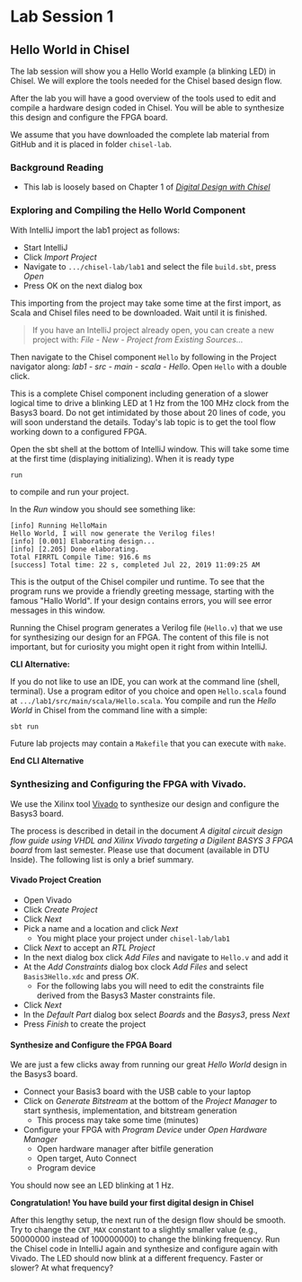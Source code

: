 # Lab Session 1

## Hello World in Chisel

The lab session will show you a Hello World example (a blinking LED) in Chisel.
We will explore the tools needed for the Chisel based design flow.

After the lab you will have a good overview of the tools used to
edit and compile a hardware design coded in Chisel.
You will be able to synthesize this design and configure the FPGA board.

We assume that you have downloaded the complete lab material from GitHub
and it is placed in folder ```chisel-lab```.

### Background Reading

 * This lab is loosely based on Chapter 1 of
*[Digital Design with Chisel](https://github.com/schoeberl/chisel-book/wiki)*

### Exploring and Compiling the Hello World Component

With IntelliJ import the lab1 project as follows:

 * Start IntelliJ
 * Click *Import Project*
 * Navigate to ```.../chisel-lab/lab1``` and select the file ```build.sbt```, press *Open*
 * Press OK on the next dialog box

This importing from the project may take some time at the first import, as Scala and Chisel files need to be downloaded. Wait until it is finished.

> If you have an IntelliJ project already open, you can create a new project with:
> *File - New - Project from Existing Sources...*

Then navigate to the Chisel component ```Hello``` by following in the Project navigator along: *lab1 - src - main - scala - Hello*. Open ```Hello``` with a double click.

This is a complete Chisel component including generation of a slower logical time
to drive a blinking LED at 1 Hz from the 100 MHz clock from the Basys3 board.
Do not get intimidated by those about 20 lines of code, you will soon understand the
details. Today's lab topic is to get the tool flow working down to a configured FPGA.

Open the sbt shell at the bottom of IntelliJ window. This will take some time
at the first time (displaying initializing). When it is ready type
```
run
```
to compile and run your project.

In the *Run* window you should see something like:
```
[info] Running HelloMain 
Hello World, I will now generate the Verilog files!
[info] [0.001] Elaborating design...
[info] [2.205] Done elaborating.
Total FIRRTL Compile Time: 916.6 ms
[success] Total time: 22 s, completed Jul 22, 2019 11:09:25 AM
```
This is the output of the Chisel compiler und runtime. To see that the program
runs we provide a friendly greeting message, starting with the famous "Hallo World".
If your design contains errors, you will see error messages in this window.

Running the Chisel program generates a Verilog file (```Hello.v```) that we
use for synthesizing our design for an FPGA. The content of this file is not
important, but for curiosity you might open it right from within IntelliJ.

**CLI Alternative:**

If you do not like to use an IDE, you can work at the command line
(shell, terminal). Use a program editor of you choice and open ```Hello.scala```
found at ```.../lab1/src/main/scala/Hello.scala```.
You compile and run the *Hello World* in Chisel from the command line with a simple:

```bash
sbt run
```

Future lab projects may contain a ```Makefile``` that you can execute with ```make```.

**End CLI Alternative**

### Synthesizing and Configuring the FPGA with Vivado.

We use the Xilinx tool
[Vivado](https://www.xilinx.com/products/design-tools/vivado/vivado-webpack.html)
to synthesize our design and configure the Basys3 board.

The process is described in detail in the document
*A digital circuit design flow guide  using VHDL and Xilinx Vivado
targeting a Digilent BASYS 3 FPGA board* from last semester.
Please use that document (available in DTU Inside).
The following list is only a brief summary.

#### Vivado Project Creation

 * Open Vivado
 * Click *Create Project*
 * Click *Next*
 * Pick a name and a location and click *Next*
   * You might place your project under ```chisel-lab/lab1```
 * Click *Next* to accept an *RTL Project*
 * In the next dialog box click *Add Files* and navigate to ```Hello.v``` and add it
 * At the *Add Constraints* dialog box clock *Add Files* and select
   ```Basis3Hello.xdc``` and press *OK*.
   * For the following labs you will need to edit the constraints file derived
     from the Basys3 Master constraints file.
 * Click *Next*
 * In the *Default Part* dialog box select *Boards* and the *Basys3*, press *Next*
 * Press *Finish* to create the project

#### Synthesize and Configure the FPGA Board

We are just a few clicks away from running our great *Hello World* design in
the Basys3 board.

 * Connect your Basis3 board with the USB cable to your laptop
 * Click on *Generate Bitstream* at the bottom of the *Project Manager* to
   start synthesis, implementation, and bitstream generation
   * This process may take some time (minutes)
 * Configure your FPGA with *Program Device* under *Open Hardware Manager*
   * Open hardware manager after bitfile generation
   * Open target, Auto Connect
   * Program device

You should now see an LED blinking at 1 Hz.

**Congratulation! You have build your first digital design in Chisel**

After this lengthy setup, the next run of the design flow should be smooth.
Try to change the ```CNT_MAX``` constant to a slightly smaller value
(e.g., 50000000 instead of 100000000) to change the blinking frequency.
Run the Chisel code in IntelliJ again and synthesize and configure again
with Vivado. The LED should now blink at a different frequency.
Faster or slower? At what frequency?

